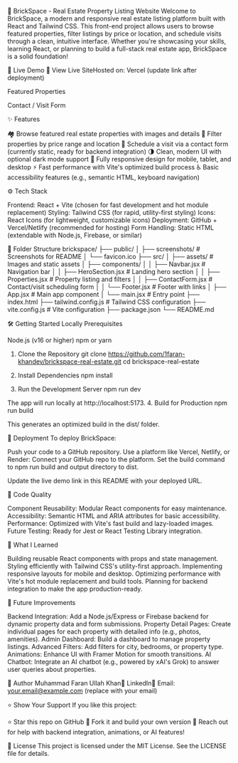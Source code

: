 🧱 BrickSpace - Real Estate Property Listing Website
Welcome to BrickSpace, a modern and responsive real estate listing platform built with React and Tailwind CSS. This front-end project allows users to browse featured properties, filter listings by price or location, and schedule visits through a clean, intuitive interface. Whether you're showcasing your skills, learning React, or planning to build a full-stack real estate app, BrickSpace is a solid foundation!

🔗 Live Demo
🔗 View Live SiteHosted on: Vercel (update link after deployment)

Featured Properties

Contact / Visit Form


✨ Features

🏘️ Browse featured real estate properties with images and details
🎯 Filter properties by price range and location
📩 Schedule a visit via a contact form (currently static, ready for backend integration)
🌗 Clean, modern UI with optional dark mode support
📱 Fully responsive design for mobile, tablet, and desktop
⚡ Fast performance with Vite's optimized build process
♿ Basic accessibility features (e.g., semantic HTML, keyboard navigation)


⚙️ Tech Stack

Frontend: React + Vite (chosen for fast development and hot module replacement)
Styling: Tailwind CSS (for rapid, utility-first styling)
Icons: React Icons (for lightweight, customizable icons)
Deployment: GitHub + Vercel/Netlify (recommended for hosting)
Form Handling: Static HTML (extendable with Node.js, Firebase, or similar)


📁 Folder Structure
brickspace/
├── public/
│   ├── screenshots/          # Screenshots for README
│   └── favicon.ico
├── src/
│   ├── assets/              # Images and static assets
│   ├── components/
│   │   ├── Navbar.jsx       # Navigation bar
│   │   ├── HeroSection.jsx  # Landing hero section
│   │   ├── Properties.jsx   # Property listing and filters
│   │   ├── ContactForm.jsx  # Contact/visit scheduling form
│   │   └── Footer.jsx       # Footer with links
│   ├── App.jsx              # Main app component
│   └── main.jsx             # Entry point
├── index.html
├── tailwind.config.js       # Tailwind CSS configuration
├── vite.config.js           # Vite configuration
├── package.json
└── README.md


🛠️ Getting Started Locally
Prerequisites

Node.js (v16 or higher)
npm or yarn

1. Clone the Repository
git clone https://github.com/1faran-khandev/brickspace-real-estate.git
cd brickspace-real-estate

2. Install Dependencies
npm install

3. Run the Development Server
npm run dev

The app will run locally at http://localhost:5173.
4. Build for Production
npm run build

This generates an optimized build in the dist/ folder.

🚀 Deployment
To deploy BrickSpace:

Push your code to a GitHub repository.
Use a platform like Vercel, Netlify, or Render:
Connect your GitHub repo to the platform.
Set the build command to npm run build and output directory to dist.


Update the live demo link in this README with your deployed URL.


🧪 Code Quality

Component Reusability: Modular React components for easy maintenance.
Accessibility: Semantic HTML and ARIA attributes for basic accessibility.
Performance: Optimized with Vite's fast build and lazy-loaded images.
Future Testing: Ready for Jest or React Testing Library integration.


🌟 What I Learned

Building reusable React components with props and state management.
Styling efficiently with Tailwind CSS's utility-first approach.
Implementing responsive layouts for mobile and desktop.
Optimizing performance with Vite's hot module replacement and build tools.
Planning for backend integration to make the app production-ready.


🔮 Future Improvements

Backend Integration: Add a Node.js/Express or Firebase backend for dynamic property data and form submissions.
Property Detail Pages: Create individual pages for each property with detailed info (e.g., photos, amenities).
Admin Dashboard: Build a dashboard to manage property listings.
Advanced Filters: Add filters for city, bedrooms, or property type.
Animations: Enhance UI with Framer Motion for smooth transitions.
AI Chatbot: Integrate an AI chatbot (e.g., powered by xAI's Grok) to answer user queries about properties.


🙌 Author
Muhammad Faran Ullah Khan🔗 LinkedIn📧 Email: your.email@example.com (replace with your email)

⭐ Show Your Support
If you like this project:

⭐ Star this repo on GitHub
🍴 Fork it and build your own version
📩 Reach out for help with backend integration, animations, or AI features!


📝 License
This project is licensed under the MIT License. See the LICENSE file for details.
